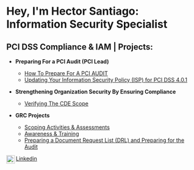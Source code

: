 <h1>Hey, I'm Hector Santiago: <br/><a>Information Security Specialist</a> <a </a></h1>

<h2>PCI DSS Compliance & IAM | Projects:</h2>

- <b>Preparing For a PCI Audit (PCI Lead)</b>
  - [How To Prepare For A PCI AUDIT](https://drive.google.com/file/d/1iaJRoLQBlDWGKUXmUe8odndp1xyfwf4z/view?usp=sharing)
  - [Updating Your Information Security Policy (ISP) for PCI DSS 4.0.1](https://drive.google.com/file/d/1nUINDfLyDqasN-GctDt6zrzDo7ALUCIZ/view?usp=sharing)
  
- <b>Strengthening Organization Security By Ensuring Compliance</b>
    - [Verifying The CDE Scope](https://github.com/HectorJSantiago/Verifying_The_CDE_Scope)

- <b>GRC Projects</b>
  - [Scoping Activities & Assessments](https://github.com/HectorJSantiago/Scoping-Activities-and-Assignments)
  - [Awareness & Training](https://github.com/HectorJSantiago/Awareness-and-Training)
  - [Preparing a Document Request List (DRL) and Preparing for the Audit](https://github.com/HectorJSantiago/Preparing-a-DRL-and-Preparing-for-the-Audit)
    
[<img align="left" alt="HectorJSantiago | LinkedIn" width="22px" src="https://cdn.jsdelivr.net/npm/simple-icons@v3/icons/linkedin.svg" />](https://www.linkedin.com/in/hectorjsantiago/) [Linkedin](https://www.linkedin.com/in/hectorjsantiago/)
